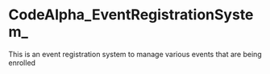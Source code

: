 # CodeAlpha_EventRegistrationSystem_
This is an event registration system to manage various events that are being enrolled
